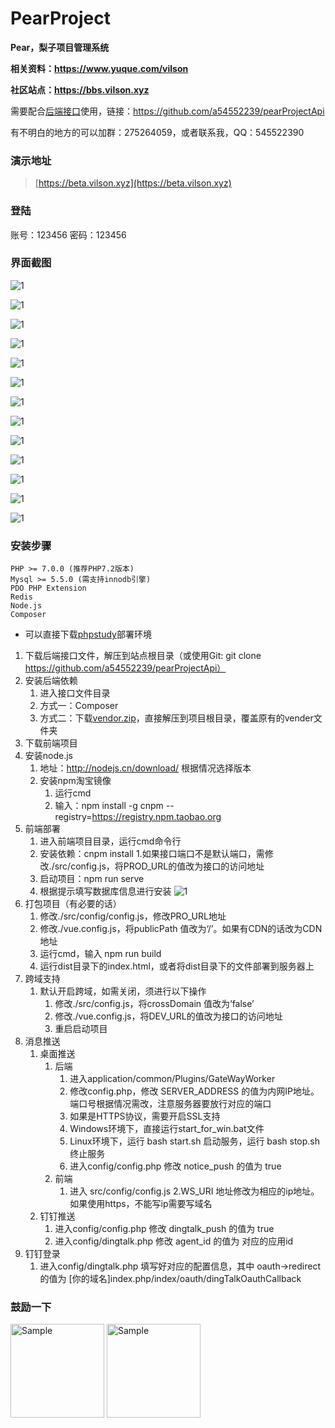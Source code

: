 # PearProject

**Pear，梨子项目管理系统**

**相关资料：https://www.yuque.com/vilson**

**社区站点：https://bbs.vilson.xyz**

需要配合[后端接口](https://github.com/a54552239/pearProjectApi)使用，链接：https://github.com/a54552239/pearProjectApi

有不明白的地方的可以加群：275264059，或者联系我，QQ：545522390
### 演示地址
> [https://beta.vilson.xyz](https://beta.vilson.xyz)

### 登陆 ###
账号：123456 密码：123456
### 界面截图
![1](https://static.vilson.xyz/overview/1.png)

![1](https://static.vilson.xyz/overview/2.png)

![1](https://static.vilson.xyz/overview/3.png)

![1](https://static.vilson.xyz/overview/4.png)

![1](https://static.vilson.xyz/overview/5.png)

![1](https://static.vilson.xyz/overview/6.png)

![1](https://static.vilson.xyz/overview/7.png)

![1](https://static.vilson.xyz/overview/8.png)

![1](https://static.vilson.xyz/overview/9.png)

![1](https://static.vilson.xyz/overview/10.png)

![1](https://static.vilson.xyz/overview/11.png)

![1](https://static.vilson.xyz/overview/12.png)

![1](https://static.vilson.xyz/overview/13.png)
### 安装步骤 ###
```
PHP >= 7.0.0 (推荐PHP7.2版本)
Mysql >= 5.5.0 (需支持innodb引擎)
PDO PHP Extension
Redis
Node.js
Composer
```
- 可以直接下载[phpstudy](http://phpstudy.php.cn/phpstudy/PhpStudy20180211.zip)部署环境
1. 下载后端接口文件，解压到站点根目录（或使用Git: git clone https://github.com/a54552239/pearProjectApi）
2. 安装后端依赖
    1. 进入接口文件目录
    2. 方式一：Composer
    3. 方式二：下载[vendor.zip](https://vilson-static.oss-cn-shenzhen.aliyuncs.com/common/vendor.zip)，直接解压到项目根目录，覆盖原有的vender文件夹
3. 下载前端项目
4. 安装node.js
    1. 地址：http://nodejs.cn/download/ 根据情况选择版本
    2. 安装npm淘宝镜像
        1. 运行cmd
        2. 输入：npm install -g cnpm --registry=https://registry.npm.taobao.org
5. 前端部署
    1. 进入前端项目目录，运行cmd命令行
    2. 安装依赖：cnpm install
        1.如果接口端口不是默认端口，需修改./src/config.js，将PROD_URL的值改为接口的访问地址
    3. 启动项目：npm run serve
    4. 根据提示填写数据库信息进行安装
        ![1](https://static.vilson.xyz/help/pearproject/3.png)
6. 打包项目（有必要的话）
    1. 修改./src/config/config.js，修改PRO_URL地址
    2. 修改./vue.config.js，将publicPath 值改为‘/’。如果有CDN的话改为CDN地址
    3. 运行cmd，输入 npm run build
    4. 运行dist目录下的index.html，或者将dist目录下的文件部署到服务器上
7. 跨域支持
    1. 默认开启跨域，如需关闭，须进行以下操作
        1. 修改./src/config.js，将crossDomain 值改为‘false’
        2. 修改./vue.config.js，将DEV_URL的值改为接口的访问地址
        3. 重启启动项目
8. 消息推送
    1. 桌面推送
        1. 后端
            1. 进入application/common/Plugins/GateWayWorker
            2. 修改config.php，修改 SERVER_ADDRESS 的值为内网IP地址。端口号根据情况需改，注意服务器要放行对应的端口
            3. 如果是HTTPS协议，需要开启SSL支持
            4. Windows环境下，直接运行start_for_win.bat文件
            5. Linux环境下，运行 bash start.sh 启动服务，运行 bash stop.sh 终止服务
            6. 进入config/config.php 修改 notice_push 的值为 true
        2. 前端
            1. 进入 src/config/config.js
            2.WS_URI 地址修改为相应的ip地址。如果使用https，不能写ip需要写域名 
    2. 钉钉推送
        1. 进入config/config.php 修改 dingtalk_push 的值为 true
        2. 进入config/dingtalk.php 修改 agent_id 的值为 对应的应用id
9. 钉钉登录
    1. 进入config/dingtalk.php 填写好对应的配置信息，其中 oauth->redirect 的值为 [你的域名]index.php/index/oauth/dingTalkOauthCallback
        
### 鼓励一下 ###
<img src="https://static.vilson.xyz/pay/wechat.png" alt="Sample"  width="150" height="150">

<img src="https://static.vilson.xyz/pay/alipay2.png" alt="Sample"  width="150" height="150">


